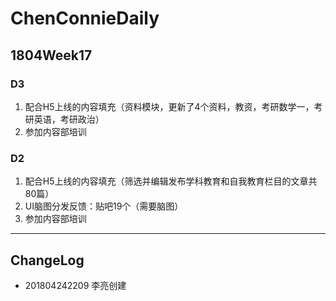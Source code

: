 # ChenConnieDaily

## 1804Week17

### D3
1. 配合H5上线的内容填充（资料模块，更新了4个资料，教资，考研数学一，考研英语，考研政治）
2. 参加内容部培训
### D2

1. 配合H5上线的内容填充（筛选并编辑发布学科教育和自我教育栏目的文章共80篇）
2. UI脑图分发反馈：贴吧19个（需要脑图）
3. 参加内容部培训

----

## ChangeLog

- 201804242209 李亮创建
